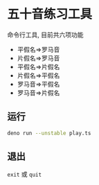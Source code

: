 # 五十音练习工具

命令行工具, 目前共六项功能

- 平假名=>罗马音
- 片假名=>罗马音
- 平假名=>片假名
- 片假名=>平假名
- 罗马音=>平假名
- 罗马音=>片假名

## 运行

```bash
deno run --unstable play.ts
```

## 退出

`exit` 或 `quit`
